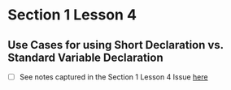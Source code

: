 # Section 1 Lesson 4 

## Use Cases for using Short Declaration vs. Standard Variable Declaration 

- [ ] See notes captured in the Section 1 Lesson 4 Issue [here](https://github.com/users/rodriggj/projects/17)